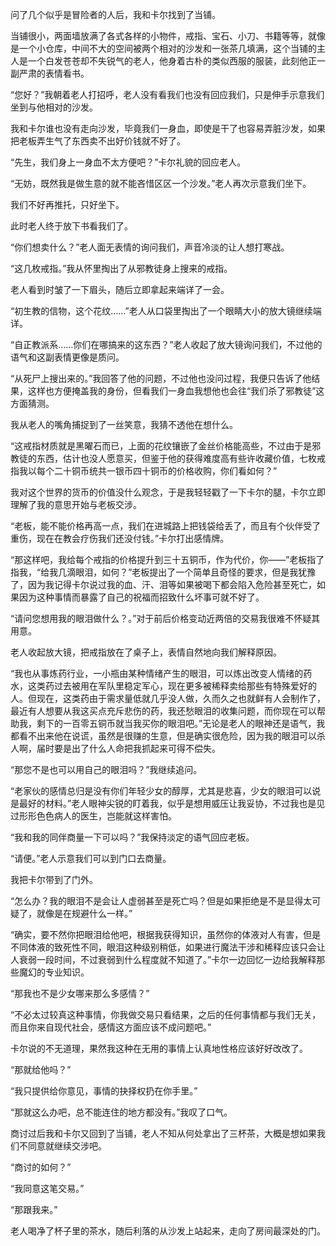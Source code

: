 问了几个似乎是冒险者的人后，我和卡尔找到了当铺。

当铺很小，两面墙放满了各式各样的小物件，戒指、宝石、小刀、书籍等等，就像是一个小仓库，中间不大的空间被两个相对的沙发和一张茶几填满，这个当铺的主人是一个白发苍苍却不失锐气的老人，他身着古朴的类似西服的服装，此刻他正一副严肃的表情看书。

“您好？”我朝着老人打招呼，老人没有看我们也没有回应我们，只是伸手示意我们坐到与他相对的沙发。

我和卡尔谁也没有走向沙发，毕竟我们一身血，即使是干了也容易弄脏沙发，如果把老板弄生气了东西卖不出好价钱就不好了。

“先生，我们身上一身血不太方便吧？”卡尔礼貌的回应老人。

“无妨，既然我是做生意的就不能吝惜区区一个沙发。”老人再次示意我们坐下。

我们不好再推托，只好坐下。

此时老人终于放下书看我们了。

“你们想卖什么？”老人面无表情的询问我们，声音冷淡的让人想打寒战。

“这几枚戒指。”我从怀里掏出了从邪教徒身上搜来的戒指。

老人看到时皱了一下眉头，随后立即拿起来端详了一会。

“初生教的信物，这个花纹……”老人从口袋里掏出了一个眼睛大小的放大镜继续端详。

“自正教派系……你们在哪搞来的这东西？”老人收起了放大镜询问我们，不过他的语气和这副表情更像是质问。

“从死尸上搜出来的。”我回答了他的问题，不过他也没问过程，我便只告诉了他结果，这样也方便掩盖我的身份，但看我们一身血我想他也会往“我们杀了邪教徒”这方面猜测。

我从老人的嘴角捕捉到了一丝笑意，我猜不透他在想什么。

“这戒指材质就是黑曜石而已，上面的花纹镶嵌了金丝价格能高些，不过由于是邪教徒的东西，估计也没人愿意买，但鉴于他的获得难度高有些许收藏价值，七枚戒指我以每个二十铜币统共一银币四十铜币的价格收购，你们看如何？”

我对这个世界的货币的价值没什么观念，于是我轻轻戳了一下卡尔的腿，卡尔立即理解了我的意思开始与老板交涉。

“老板，能不能价格再高一点，我们在进城路上把钱袋给丢了，而且有个伙伴受了重伤，现在在教会疗伤我们还没付钱。”卡尔打出感情牌。

“那这样吧，我给每个戒指的价格提升到三十五铜币，作为代价，你——”老板指了指我，“给我几滴眼泪，如何？”老板提出了一个简单且奇怪的要求，但是我犹豫了，因为我记得卡尔说过我的血、汗、泪等如果被喝下都会陷入危险甚至死亡，如果因为这种事情而暴露了自己的祝福而招致什么坏事可就不好了。

“请问您想用我的眼泪做什么？。”对于前后价格变动近两倍的交易我很难不怀疑其用意。

老人收起放大镜，把戒指放在了桌子上，表情自然地向我们解释原因。

“我也从事炼药行业，一小瓶由某种情绪产生的眼泪，可以炼出改变人情绪的药水，这类药过去被用在军队里稳定军心，现在更多被稀释卖给那些有特殊爱好的人。但现在，这类药由于需求量低就几乎没人做，久而久之也就鲜有人会制作了，最近有人想要从我这买点充斥悲伤的药，我还愁眼泪的收集问题，而你现在可以帮助我，剩下的一百零五铜币就当我买你的眼泪吧。”无论是老人的眼神还是语气，我都看不出来他在说谎，虽然是很赚的生意，但是确实很危险，因为我的眼泪可以杀人啊，届时要是出了什么人命把我抓起来可得不偿失。

“那您不是也可以用自己的眼泪吗？”我继续追问。

“老家伙的感情总归是没有你们年轻少女的醇厚，尤其是悲喜，少女的眼泪可以说是最好的材料。”老人眼神尖锐的盯着我，似乎是想用威压让我妥协，不过我也是见过形形色色病人的医生，岂能就这样害怕。

“我和我的同伴商量一下可以吗？”我保持淡定的语气回应老板。

“请便。”老人示意我们可以到门口去商量。

我把卡尔带到了门外。

“怎么办？我的眼泪不是会让人虚弱甚至是死亡吗？但是如果拒绝是不是显得太可疑了，就像是在规避什么一样。”

“确实，要不然你把眼泪给他吧，根据我获得知识，虽然你的体液对人有害，但是不同体液的致死性不同，眼泪这种级别稍低，如果进行魔法干涉和稀释应该只会让人衰弱一段时间，不过衰弱到什么程度就不知道了。”卡尔一边回忆一边给我解释那些魔幻的专业知识。

“那我也不是少女哪来那么多感情？”

“不必太过较真这种事情，你我做交易只看结果，之后的任何事情都与我们无关，而且你来自现代社会，感情这方面应该不成问题吧。”

卡尔说的不无道理，果然我这种在无用的事情上认真地性格应该好好改改了。

“那就给他吗？”

“我只提供给你意见，事情的抉择权扔在你手里。”

“那就这么办吧，总不能连住的地方都没有。”我叹了口气。

商讨过后我和卡尔又回到了当铺，老人不知从何处拿出了三杯茶，大概是想如果我们不同意就继续交涉吧。

“商讨的如何？”

“我同意这笔交易。”

“那跟我来。”

老人喝净了杯子里的茶水，随后利落的从沙发上站起来，走向了房间最深处的门。

